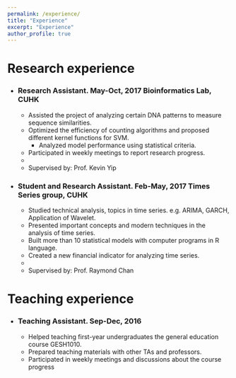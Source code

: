 ```yaml
---
permalink: /experience/
title: "Experience"
excerpt: "Experience"
author_profile: true
---
```



Research experience
======
* ### Research Assistant.   May-Oct, 2017    Bioinformatics Lab, CUHK
  *	Assisted the project of analyzing certain DNA patterns to measure sequence similarities. 
  *	Optimized the efficiency of counting algorithms and proposed different kernel functions for SVM.
	 * Analyzed model performance using statistical criteria. 
  * Participated in weekly meetings to report research progress.
  * 
  * Supervised by: Prof. Kevin Yip

* ### Student and Research Assistant.  Feb-May, 2017 Times Series group, CUHK 
  * Studied technical analysis, topics in time series. e.g. ARIMA, GARCH, Application of Wavelet. 
  *	Presented important concepts and modern techniques in the analysis of time series.
  * Built more than 10 statistical models with computer programs in R language.
  * Created a new financial indicator for analyzing time series.
  * 
  * Supervised by: Prof. Raymond Chan
  
Teaching experience
======
* ### Teaching Assistant.  Sep-Dec, 2016
  * Helped teaching first-year undergraduates the general education course GESH1010.
  * Prepared teaching materials with other TAs and professors.
  * Participated in weekly meetings and discussions about the course progress  
